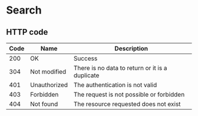 # Search

## HTTP code

| Code | Name | Description |
| --- | --- | --- |
| 200 | OK | Success |
| 304 | Not modified | There is no data to return or it is a duplicate |
| 401 | Unauthorized | The authentication is not valid |
| 403 | Forbidden | The request is not possible or forbidden |
| 404 | Not found | The resource requested does not exist |
